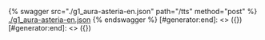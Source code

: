 [#generator:start]: <> ({ "template": "openapi" })
[#generator:start]: <> ({ "template": "openapi" })
{% swagger src="./g1_aura-asteria-en.json" path="/tts" method="post" %}
[./g1_aura-asteria-en.json](./g1_aura-asteria-en.json)
{% endswagger %}
[#generator:end]: <> ({})
[#generator:end]: <> ({})